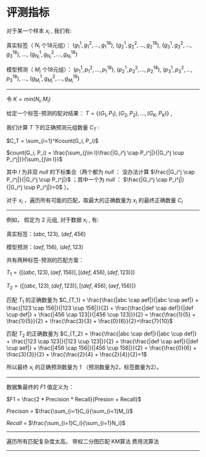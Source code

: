 
# 评测指标
对于某一个样本 $x_i$ , 我们有:

真实标签（ $N_i$ 个18元组）： $(g_1^1, g_1^2, ..., g_1^{18})$, $(g_2^1, g_2^2, ..., g_2^{18})$, $(g_3^1, g_3^2, ..., g_3^{18})$, ..., $(g^1_{N_i}, g^2_{N_i}, ..., g^{18}_{N_i})$

模型预测（ $M_i$ 个18元组）： $(p_1^1, p_1^2, ..., p_1^{18})$, $(p_2^1, p_2^2, ..., p_2^{18})$, $(p_3^1, p_3^2, ..., p_3^{18})$, ..., $(g^1_{M_i}, g^2_{M_i}, ..., g^{18}_{M_i})$

---

令 $K=min(N_i, M_i)$

给定一个标签-预测的配对结果： $T=\{(G_1, P_1), (G_2, P_2), ..., (G_K, P_K)\}$ ,

我们计算 $T$ 下的正确预测元组数量 $C_T$ :

$C_T = \sum_{i=1}^Kcount(G_i, P_i)$

$count(G_i, P_i) = \frac{\sum_{j\in I}\frac{|G_i^j \cap P_i^j|}{|G_i^j \cup P_i^j|}}{\sum_{j\in I}}$

其中 $I$ 为非双 $null$ 的下标集合（两个都为 $null$ ： 没办法计算
$\frac{|G_i^j \cap P_i^j|}{|G_i^j \cup P_i^j|}$ ；其中一个为 $null$ ： $\frac{|G_i^j \cap P_i^j|}{|G_i^j \cup P_i^j|}=0$ ）。


对于 $x_i$ ，遍历所有可能的匹配，取最大的正确数量为 $x_i$ 的最终正确数量 $C_i$

---
例如， 假定为 $2$ 元组, 对于数据 $x_i$ , 有:

真实标签：$(abc, 123)$, $(def, 456)$

模型预测：$(aef, 156)$, $(def, 123)$


共有两种标签-预测的匹配方案：

$T_1=\{[(abc, 123),(aef, 156)], [(def, 456), (def, 123)]\}$

$T_2=\{[(abc, 123),(def, 123)], [(def, 456), (aef, 156)]\}$

匹配 $T_1$ 的正确数量为
$C_{T_1} = \frac{\frac{|abc \cap aef|}{|abc \cup aef|} + \frac{|123 \cap 156|}{|123 \cup 156|}}{2} + \frac{\frac{|def \cap def|}{|def \cup def|} + \frac{|456 \cap 123|}{|456 \cup 123|}}{2} = \frac{\frac{1}{5} + \frac{1}{5}}{2} + \frac{\frac{3}{3} + \frac{0}{6}}{2}=\frac{7}{10}$

匹配 $T_2$ 的正确数量为
$C_{T_2} = \frac{\frac{|abc \cap def|}{|abc \cup def|} + \frac{|123 \cap 123|}{|123 \cup 123|}}{2} + \frac{\frac{|def \cap aef|}{|def \cup aef|} + \frac{|456 \cap 156|}{|456 \cup 156|}}{2} = \frac{\frac{0}{6} + \frac{3}{3}}{2} + \frac{\frac{2}{4} + \frac{2}{4}}{2}=1$

所以最终 $x_i$ 的正确预测数量为 $1$ （预测数量为2，标签数量为2）。

---

数据集最终的 $F1$ 值定义为：


$F1 = \frac{2 * Precision * Recall}{Presion + Recall}$


$Precison$ = $\frac{\sum_{i=1}C_i}{\sum_{i=1}M_i}$

$Recall$ = $\frac{\sum_{i=1}C_i}{\sum_{i=1}N_i}$

---

遍历所有匹配复杂度太高。
带权二分图匹配
KM算法
费用流算法

---

<!-- # Baseline
使用生成模型，$Bart$+指针网络，生成key+index。 -->
